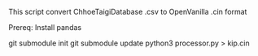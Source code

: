 This script convert ChhoeTaigiDatabase .csv to OpenVanilla .cin format

Prereq:
Install pandas

git submodule init
git submodule update
python3 processor.py > kip.cin
